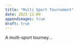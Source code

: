 ```yaml
---
title: "Multi Sport Tournament"
date: 2023-11-09
appendimages: true
draft: true
---
```


A multi-sport tourney...